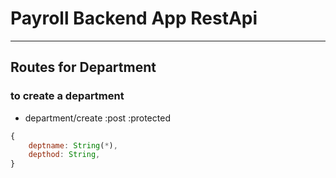 # Payroll Backend App RestApi

---

## Routes for Department

### to create a department

- department/create :post :protected

```js
{
    deptname: String(*),
    depthod: String,
}
```

